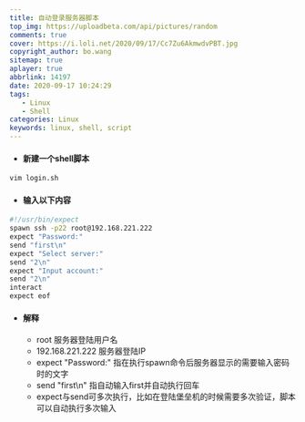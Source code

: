 ```yaml
---
title: 自动登录服务器脚本
top_img: https://uploadbeta.com/api/pictures/random
comments: true
cover: https://i.loli.net/2020/09/17/Cc7Zu6AkmwdvPBT.jpg
copyright_author: bo.wang
sitemap: true
aplayer: true
abbrlink: 14197
date: 2020-09-17 10:24:29
tags:
   - Linux
   - Shell
categories: Linux
keywords: linux, shell, script
---
```


- #### 新建一个shell脚本
```bash
vim login.sh
```

- #### 输入以下内容
```bash
#!/usr/bin/expect
spawn ssh -p22 root@192.168.221.222
expect "Password:"
send "first\n"
expect "Select server:"
send "2\n"
expect "Input account:"
send "2\n"
interact
expect eof
```

- #### 解释
    - root 服务器登陆用户名
    - 192.168.221.222 服务器登陆IP
    - expect "Password:" 指在执行spawn命令后服务器显示的需要输入密码时的文字
    - send "first\n"  指自动输入first并自动执行回车
    - expect与send可多次执行，比如在登陆堡垒机的时候需要多次验证，脚本可以自动执行多次输入
